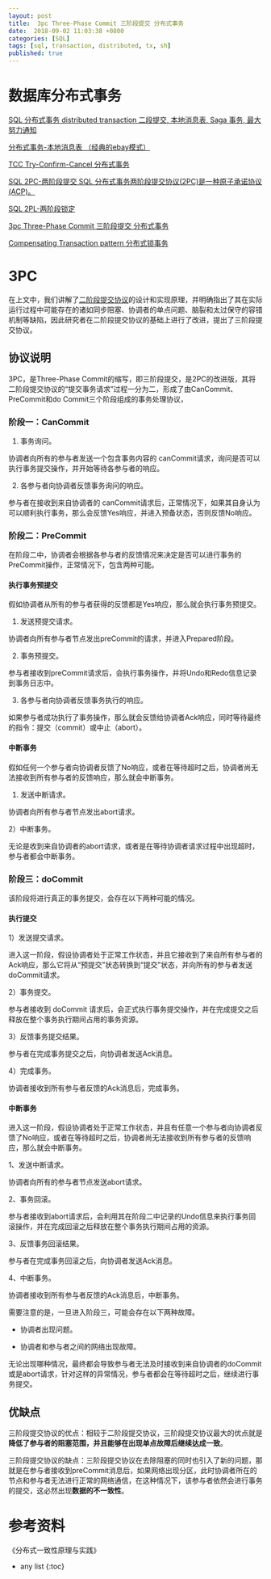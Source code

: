 ```yaml
---
layout: post
title:  3pc Three-Phase Commit 三阶段提交 分布式事务
date:  2018-09-02 11:03:38 +0800
categories: [SQL]
tags: [sql, transaction, distributed, tx, sh]
published: true
---
```


# 数据库分布式事务

[SQL 分布式事务 distributed transaction 二段提交, 本地消息表, Saga 事务, 最大努力通知](https://houbb.github.io/2018/09/02/sql-distribute-transaction)

[分布式事务-本地消息表 （经典的ebay模式）](https://houbb.github.io/2018/09/02/sql-distribute-transaction-mq)

[TCC Try-Confirm-Cancel 分布式事务](https://houbb.github.io/2018/09/02/sql-distribute-transaction-tcc)

[SQL 2PC-两阶段提交 SQL 分布式事务两阶段提交协议(2PC)是一种原子承诺协议(ACP)。](https://houbb.github.io/2018/09/02/sql-distribute-transaction-2pc)

[SQL 2PL-两阶段锁定](https://houbb.github.io/2018/09/02/sql-distribute-transaction-2pl)

[3pc Three-Phase Commit 三阶段提交 分布式事务](https://houbb.github.io/2018/09/02/sql-distribute-transaction-3pc)

[Compensating Transaction pattern 分布式锁事务](https://houbb.github.io/2018/09/02/sql-distribute-transaction-compensating)


# 3PC

在上文中，我们讲解了[二阶段提交协议](https://houbb.github.io/2018/09/02/sql-distribute-transaction-2pc)的设计和实现原理，并明确指出了其在实际运行过程中可能存在的诸如同步阻塞、协调者的单点问题、脑裂和太过保守的容错机制等缺陷，因此研究者在二阶段提交协议的基础上进行了改进，提出了三阶段提交协议。

## 协议说明

3PC，是Three-Phase Commit的缩写，即三阶段提交，是2PC的改进版，其将二阶段提交协议的“提交事务请求”过程一分为二，形成了由CanCommit、PreCommit和do Commit三个阶段组成的事务处理协议，

### 阶段一：CanCommit

1) 事务询问。

协调者向所有的参与者发送一个包含事务内容的 canCommit请求，询问是否可以执行事务提交操作，并开始等待各参与者的响应。

2) 各参与者向协调者反馈事务询问的响应。

参与者在接收到来自协调者的 canCommit请求后，正常情况下，如果其自身认为可以顺利执行事务，那么会反馈Yes响应，并进入预备状态，否则反馈No响应。

### 阶段二：PreCommit

在阶段二中，协调者会根据各参与者的反馈情况来决定是否可以进行事务的PreCommit操作，正常情况下，包含两种可能。

#### 执行事务预提交

假如协调者从所有的参与者获得的反馈都是Yes响应，那么就会执行事务预提交。

1) 发送预提交请求。

协调者向所有参与者节点发出preCommit的请求，并进入Prepared阶段。

2) 事务预提交。

参与者接收到preCommit请求后，会执行事务操作，并将Undo和Redo信息记录到事务日志中。

3) 各参与者向协调者反馈事务执行的响应。

如果参与者成功执行了事务操作，那么就会反馈给协调者Ack响应，同时等待最终的指令：提交（commit）或中止（abort）。

#### 中断事务

假如任何一个参与者向协调者反馈了No响应，或者在等待超时之后，协调者尚无法接收到所有参与者的反馈响应，那么就会中断事务。

1) 发送中断请求。

协调者向所有参与者节点发出abort请求。

2）中断事务。

无论是收到来自协调者的abort请求，或者是在等待协调者请求过程中出现超时，参与者都会中断事务。

### 阶段三：doCommit

该阶段将进行真正的事务提交，会存在以下两种可能的情况。

#### 执行提交

1）发送提交请求。

进入这一阶段，假设协调者处于正常工作状态，并且它接收到了来自所有参与者的Ack响应，那么它将从“预提交”状态转换到“提交”状态，并向所有的参与者发送doCommit请求。

2）事务提交。

参与者接收到 doCommit 请求后，会正式执行事务提交操作，并在完成提交之后释放在整个事务执行期间占用的事务资源。

3）反馈事务提交结果。

参与者在完成事务提交之后，向协调者发送Ack消息。

4）完成事务。

协调者接收到所有参与者反馈的Ack消息后，完成事务。

#### 中断事务

进入这一阶段，假设协调者处于正常工作状态，并且有任意一个参与者向协调者反馈了No响应，或者在等待超时之后，协调者尚无法接收到所有参与者的反馈响应，那么就会中断事务。

1、发送中断请求。

协调者向所有的参与者节点发送abort请求。

2、事务回滚。

参与者接收到abort请求后，会利用其在阶段二中记录的Undo信息来执行事务回滚操作，并在完成回滚之后释放在整个事务执行期间占用的资源。

3、反馈事务回滚结果。

参与者在完成事务回滚之后，向协调者发送Ack消息。

4、中断事务。

协调者接收到所有参与者反馈的Ack消息后，中断事务。

需要注意的是，一旦进入阶段三，可能会存在以下两种故障。

- 协调者出现问题。

- 协调者和参与者之间的网络出现故障。

无论出现哪种情况，最终都会导致参与者无法及时接收到来自协调者的doCommit或是abort请求，针对这样的异常情况，参与者都会在等待超时之后，继续进行事务提交。

## 优缺点

三阶段提交协议的优点：相较于二阶段提交协议，三阶段提交协议最大的优点就是**降低了参与者的阻塞范围，并且能够在出现单点故障后继续达成一致**。

三阶段提交协议的缺点：三阶段提交协议在去除阻塞的同时也引入了新的问题，那就是在参与者接收到preCommit消息后，如果网络出现分区，此时协调者所在的节点和参与者无法进行正常的网络通信，在这种情况下，该参与者依然会进行事务的提交，这必然出现**数据的不一致性**。

# 参考资料

《分布式一致性原理与实践》

* any list
{:toc}
